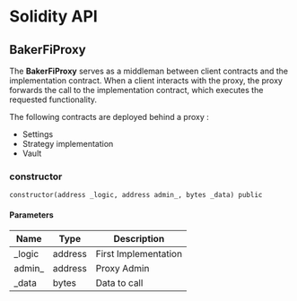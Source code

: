 # Solidity API

## BakerFiProxy

The **BakerFiProxy** serves as a middleman between client contracts and the implementation contract. When a client interacts with the proxy, the proxy forwards the call to the implementation contract, which executes the requested functionality.

The following contracts are deployed behind a proxy :

- Settings
- Strategy implementation
- Vault

### constructor

```solidity
constructor(address _logic, address admin_, bytes _data) public
```

#### Parameters

| Name | Type | Description |
| ---- | ---- | ----------- |
| _logic | address | First Implementation |
| admin_ | address | Proxy Admin |
| _data | bytes | Data to call |

